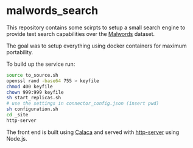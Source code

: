 # malwords_search

This repository contains some scirpts to setup a small search engine to provide text search capabilities over the [Malwords](https://github.com/ClonedOne/malwords) dataset.

The goal was to setup everything using docker containers for maximum portability.

To build up the service run:

```bash
source to_source.sh
openssl rand -base64 755 > keyfile  
chmod 400 keyfile
chown 999:999 keyfile
sh start_replicas.sh
# use the settings in connector_config.json (insert pwd)
sh configuration.sh
cd _site
http-server
```

The front end is built using [Calaca](https://github.com/romansanchez/Calaca) and served with [http-server](https://github.com/indexzero/http-server) using Node.js.
